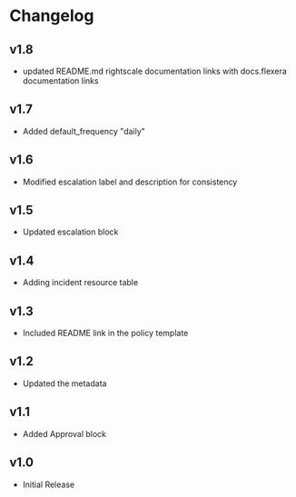 # Changelog

## v1.8

- updated README.md rightscale documentation links with docs.flexera documentation links

## v1.7

- Added default_frequency "daily"

## v1.6

- Modified escalation label and description for consistency

## v1.5

- Updated escalation block

## v1.4

- Adding incident resource table

## v1.3

- Included README link in the policy template

## v1.2

- Updated the metadata

## v1.1

- Added Approval block

## v1.0

- Initial Release
